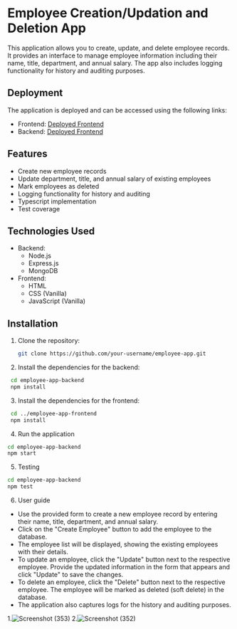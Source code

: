 # Employee Creation/Updation and Deletion App

This application allows you to create, update, and delete employee records. It provides an interface to manage employee information including their name, title, department, and annual salary. The app also includes logging functionality for history and auditing purposes.

## Deployment

The application is deployed and can be accessed using the following links:

- Frontend: [Deployed Frontend](https://employee-task-manager.netlify.app/)
- Backend: [Deployed Frontend](https://employee-task-manager.onrender.com/)


## Features

- Create new employee records
- Update department, title, and annual salary of existing employees
- Mark employees as deleted
- Logging functionality for history and auditing
- Typescript implementation
- Test coverage

## Technologies Used

- Backend:
  - Node.js
  - Express.js
  - MongoDB
- Frontend:
  - HTML
  - CSS (Vanilla)
  - JavaScript (Vanilla)

## Installation

1. Clone the repository:

   ```bash
   git clone https://github.com/your-username/employee-app.git
   
2. Install the dependencies for the backend:
  ```bash
   cd employee-app-backend
   npm install
```

3. Install the dependencies for the frontend:
  ```bash
   cd ../employee-app-frontend
   npm install
```

4. Run the application
  ```bash
cd employee-app-backend
npm start
```
5. Testing
  ```bash
cd employee-app-backend
npm test
```
6. User guide
- Use the provided form to create a new employee record by entering their name, title, department, and annual salary.
- Click on the "Create Employee" button to add the employee to the database.
- The employee list will be displayed, showing the existing employees with their details.
- To update an employee, click the "Update" button next to the respective employee. Provide the updated information in the form that appears and click "Update" to save the changes.
- To delete an employee, click the "Delete" button next to the respective employee. The employee will be marked as deleted (soft delete) in the database.
- The application also captures logs for the history and auditing purposes.

1.![Screenshot (353)](https://github.com/love-porwal/Employee-Task-Manager/assets/112820391/d9ef5875-38eb-4565-b47e-57f647c062d2)
2.![Screenshot (352)](https://github.com/love-porwal/Employee-Task-Manager/assets/112820391/92f9a80b-c54e-44a6-b0e7-01386d89aef2)

